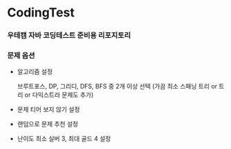 # CodingTest

### 우테캠 자바 코딩테스트 준비용 리포지토리

### 문제 옵션
+ 알고리즘 설정

  브루트포스, DP, 그리디, DFS, BFS 중 2개 이상 선택 (가끔 최소 스패닝 트리 or 트리 or 다익스트라 문제도 추가)
+ 문제 티어 보지 않기 설정
+ 랜덤으로 문제 추천 설정
+ 난이도 최소 실버 3, 최대 골드 4 설정

